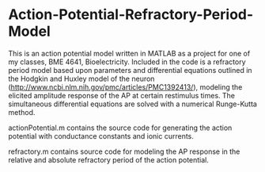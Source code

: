 Action-Potential-Refractory-Period-Model
========================================
This is an action potential model written in MATLAB as a project for one of my classes, BME 4641, Bioelectricity.  Included in the code is a refractory period model based upon parameters and differential equations outlined in the Hodgkin and Huxley model of the neuron (http://www.ncbi.nlm.nih.gov/pmc/articles/PMC1392413/), modeling the elicited amplitude response of the AP at certain restimulus times.  The simultaneous differential equations are solved with a numerical Runge-Kutta method.

actionPotential.m contains the source code for generating the action potential with conductance constants and ionic currents.

refractory.m contains source code for modeling the AP response in the relative and absolute refractory period of the action potential.
